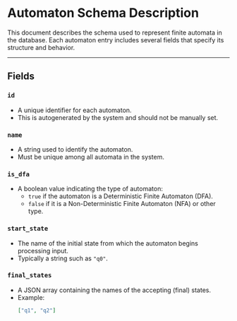 # Automaton Schema Description

This document describes the schema used to represent finite automata in the database. Each automaton entry includes several fields that specify its structure and behavior.

---

## Fields

### `id`

- A unique identifier for each automaton.
- This is autogenerated by the system and should not be manually set.

### `name`

- A string used to identify the automaton.
- Must be unique among all automata in the system.

### `is_dfa`

- A boolean value indicating the type of automaton:
  - `true` if the automaton is a Deterministic Finite Automaton (DFA).
  - `false` if it is a Non-Deterministic Finite Automaton (NFA) or other type.

### `start_state`

- The name of the initial state from which the automaton begins processing input.
- Typically a string such as `"q0"`.

### `final_states`

- A JSON array containing the names of the accepting (final) states.
- Example:
  ```json
  ["q1", "q2"]
